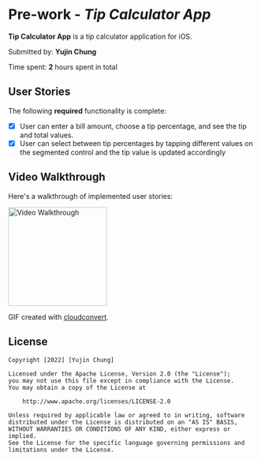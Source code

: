 # Pre-work - *Tip Calculator App*

**Tip Calculator App** is a tip calculator application for iOS.

Submitted by: **Yujin Chung**

Time spent: **2** hours spent in total

## User Stories

The following **required** functionality is complete:

* [x] User can enter a bill amount, choose a tip percentage, and see the tip and total values.
* [x] User can select between tip percentages by tapping different values on the segmented control and the tip value is updated accordingly

## Video Walkthrough

Here's a walkthrough of implemented user stories:

<img src='https://i.imgur.com/p2KcxvK.gif' title='Video Walkthrough' width='200' alt='Video Walkthrough' />

GIF created with [cloudconvert](https://i.imgur.com/p2KcxvK.gif).

## License

    Copyright [2022] [Yujin Chung]

    Licensed under the Apache License, Version 2.0 (the "License");
    you may not use this file except in compliance with the License.
    You may obtain a copy of the License at

        http://www.apache.org/licenses/LICENSE-2.0

    Unless required by applicable law or agreed to in writing, software
    distributed under the License is distributed on an "AS IS" BASIS,
    WITHOUT WARRANTIES OR CONDITIONS OF ANY KIND, either express or implied.
    See the License for the specific language governing permissions and
    limitations under the License.
